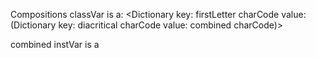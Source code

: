 Compositions classVar is a:<Dictionary       key: firstLetter charCode       value: (Dictionary             	  key: diacritical charCode              	 value: combined charCode)>	combined instVar is a <Character>